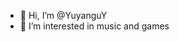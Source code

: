 - 👋 Hi, I’m @YuyanguY
- 👀 I’m interested in music and games

<!---
YuyanguY/YuyanguY is a ✨ special ✨ repository because its `README.md` (this file) appears on your GitHub profile.
You can click the Preview link to take a look at your changes.
--->
